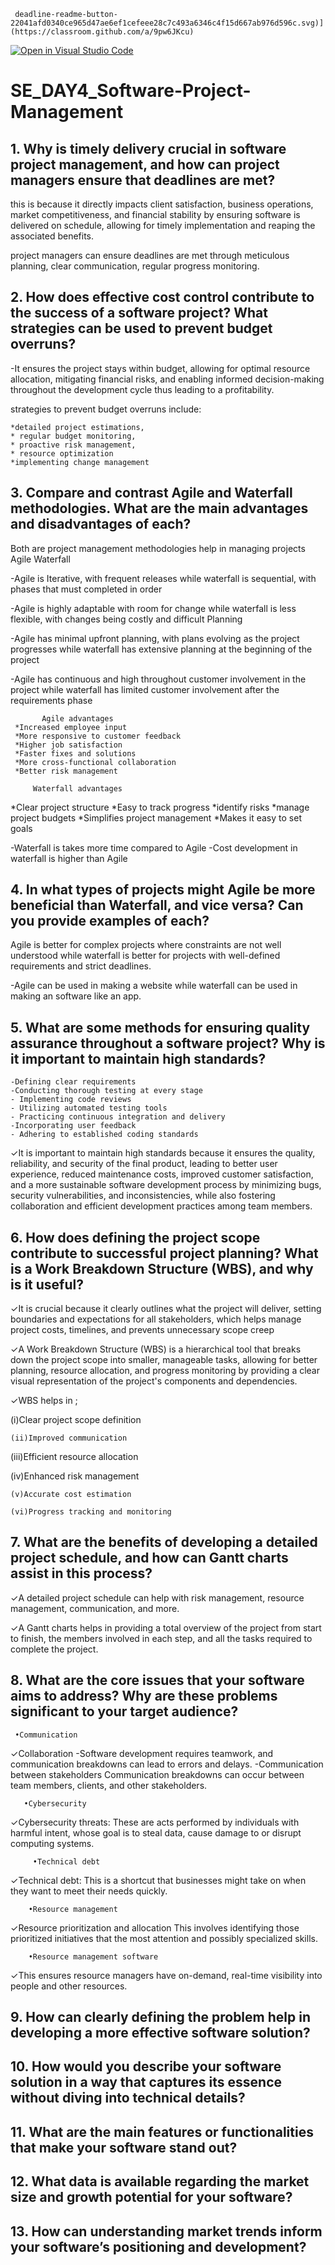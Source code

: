      deadline-readme-button-22041afd0340ce965d47ae6ef1cefeee28c7c493a6346c4f15d667ab976d596c.svg)](https://classroom.github.com/a/9pw6JKcu)
[![Open in Visual Studio Code](https://classroom.github.com/assets/open-in-vscode-2e0aaae1b6195c2367325f4f02e2d04e9abb55f0b24a779b69b11b9e10269abc.svg)](https://classroom.github.com/online_ide?assignment_repo_id=18497495&assignment_repo_type=AssignmentRepo)
# SE_DAY4_Software-Project-Management
## 1. Why is timely delivery crucial in software project management, and how can project managers ensure that deadlines are met?

          
this is because it directly impacts client satisfaction, business operations, market competitiveness, and financial stability by ensuring software is delivered on schedule, allowing for timely implementation and reaping the associated benefits.

project managers can ensure deadlines are met through meticulous planning, clear communication, regular progress monitoring.



## 2. How does effective cost control contribute to the success of a software project? What strategies can be used to prevent budget overruns?


   -It ensures the project stays within budget, allowing for optimal resource allocation, mitigating financial risks, and enabling informed decision-making throughout the development cycle thus  leading to a profitability.

 strategies to prevent budget overruns include:

    *detailed project estimations,
    * regular budget monitoring,
    * proactive risk management,
    * resource optimization
    *implementing change management 


## 3. Compare and contrast Agile and Waterfall methodologies. What are the main advantages and disadvantages of each?
     


Both are project management methodologies help in managing projects 
Agile
Waterfall

  -Agile is Iterative, with frequent releases while waterfall is sequential, with phases that must completed in order

 
 -Agile is highly adaptable with room for change while waterfall is less flexible, with changes being costly and difficult
Planning

-Agile has minimal upfront planning, with plans evolving as the project progresses while waterfall has extensive planning at the beginning of the project


-Agile has continuous and high throughout customer involvement in the project while waterfall has limited customer involvement after the requirements phase


           Agile advantages 
     *Increased employee input
     *More responsive to customer feedback
     *Higher job satisfaction
     *Faster fixes and solutions
     *More cross-functional collaboration
     *Better risk management

         Waterfall advantages 
   *Clear project structure
   *Easy to track progress 
   *identify risks 
   *manage project budgets
   *Simplifies project management
   *Makes it easy to set goals

-Waterfall is takes more time compared to Agile
-Cost development in waterfall is higher than Agile


## 4. In what types of projects might Agile be more beneficial than Waterfall, and vice versa? Can you provide examples of each?

Agile is better for complex projects where constraints are not well understood while  waterfall is better for projects with well-defined requirements and strict deadlines. 

-Agile can be used in making a website while waterfall can be used in making an  software like an app.

## 5. What are some methods for ensuring quality assurance throughout a software project? Why is it important to maintain high standards?

    -Defining clear requirements
    -Conducting thorough testing at every stage 
    - Implementing code reviews
    - Utilizing automated testing tools
    - Practicing continuous integration and delivery
    -Incorporating user feedback
    - Adhering to established coding standards

 
✓It is important to maintain high standards because it ensures the quality, reliability, and security of the final product, leading to better user experience, reduced maintenance costs, improved customer satisfaction, and a more sustainable software development process by minimizing bugs, security vulnerabilities, and inconsistencies, while also fostering collaboration and efficient development practices among team members. 

## 6. How does defining the project scope contribute to successful project planning? What is a Work Breakdown Structure (WBS), and why is it useful?


✓It is crucial because it clearly outlines what the project will deliver, setting boundaries and expectations for all stakeholders, which helps manage project costs, timelines, and prevents unnecessary scope creep

✓A Work Breakdown Structure (WBS) is a hierarchical tool that breaks down the project scope into smaller, manageable tasks, allowing for better planning, resource allocation, and progress monitoring by providing a clear visual representation of the project's components and dependencies. 

 ✓WBS helps in ;

   (i)Clear project scope definition

    (ii)Improved communication

   (iii)Efficient resource allocation

   (iv)Enhanced risk management

    (v)Accurate cost estimation

    (vi)Progress tracking and monitoring


## 7. What are the benefits of developing a detailed project schedule, and how can Gantt charts assist in this process?

✓A detailed project schedule can help with risk management, resource management, communication, and more. 

✓A Gantt charts helps in providing a total overview of the project from start to finish, the members involved in each step, and all the tasks required to complete the project.


## 8. What are the core issues that your software aims to address? Why are these problems significant to your target audience?


     •Communication 
✓Collaboration -Software development requires teamwork, and communication breakdowns can lead to errors and delays.
-Communication between stakeholders
Communication breakdowns can occur between team members, clients, and other stakeholders.

       •Cybersecurity 
✓Cybersecurity threats: These are acts performed by individuals with harmful intent, whose goal is to steal data, cause damage to or disrupt computing systems.

         •Technical debt 
✓Technical debt: This is a shortcut that businesses might take on when they want to meet their needs quickly.

        •Resource management 
✓Resource prioritization and allocation
This involves identifying those prioritized initiatives that the most attention and possibly specialized skills.

        •Resource management software
✓This ensures resource managers have on-demand, real-time visibility into people and other resources.


## 9. How can clearly defining the problem help in developing a more effective software solution?
## 10. How would you describe your software solution in a way that captures its essence without diving into technical details?
## 11. What are the main features or functionalities that make your software stand out?
## 12. What data is available regarding the market size and growth potential for your software?
## 13. How can understanding market trends inform your software’s positioning and development?
